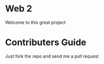 Web 2
======

Welcome to this great project

Contributers Guide
==================

Just fork the repo and send me a pull request
